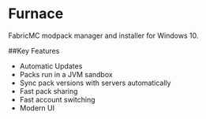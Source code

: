 # Furnace

FabricMC modpack manager and installer for Windows 10.

##Key Features

- Automatic Updates
- Packs run in a JVM sandbox
- Sync pack versions with servers automatically
- Fast pack sharing
- Fast account switching
- Modern UI
